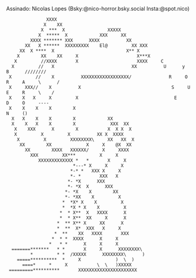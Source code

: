Assinado: Nicolas Lopes (Bsky:@nico-horror.bsky.social Insta:@spot.nico)

                   XXXX
                  X    XX
                 X  ***  X                XXXXX
                X  *****  X            XXX     XX
             XXXX ******* XXX      XXXX          XX
           XX	X ******  XXXXXXXXX    El@         XX XXX
         XX	 X ****  X                           X** X
        X        XX    XX     X                      X***X
       X         //XXXX       X                      XXXX     C
      X         //   X                             XX          U      y          B      ////////
     X         //    X	        XXXXXXXXXXXXXXXXXX/              R     O    R     A     \      /
     X	   XXX//    X          X                                  S     U    E     R     \    /
     X	  X   X     X         X                                    E          D     O     ----
     X    X    X    X        X                                                       N     ()
      X   X    X    X        X			  XX
      X    X   X    X        X		       XXX  XX
       X    XXX      X        X 	      X  X X  X
       X	     X         X	      XX X  XXXX
        X	      X         XXXXXXXX\     XX   XX  X
         XX	       XX             X     X    @X  XX
           XX		 XXXX	XXXXXX/     X     XXXX
             XXX	     XX***         X     X
                XXXXXXXXXXXXX *   *       X     X
                             *---* X     X     X
                            *-* *   XXX X     X
                            *- *       XXX   X
                           *- *X	  XXX
                           *- *X  X	     XXX
                          *- *X    X		XX
                          *- *XX    X		  X
                         *  *X* X    X		   X
                         *  *X * X    X 	    X
                        *  * X**  X   XXXX	    X
                        *  * X**  XX	 X	    X
                       *  ** X** X     XX	   X
                       *  **  X*  XXX	X	  X
                      *  **    XX   XXXX       XXX
                     *	* *	 XXXX	   X	 X
                    *	* *	     X	   X	 X
      =======*******   * *	     X	   X	  XXXXXXXX\
             *	       * *	/XXXXX	    XXXXXXXX\	   )
        =====**********  *     X		     )	\  )
          ====* 	*     X 	      \  \   )XXXXX
     =========**********       XXXXXXXXXXXXXXXXXXXXXX
